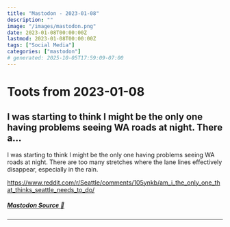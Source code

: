 ```yaml
---
title: "Mastodon - 2023-01-08"
description: ""
image: "/images/mastodon.png"
date: 2023-01-08T00:00:00Z
lastmod: 2023-01-08T00:00:00Z
tags: ["Social Media"]
categories: ["mastodon"]
# generated: 2025-10-05T17:59:09-07:00
---
```


# Toots from 2023-01-08

## I was starting to think I might be the only one having problems seeing WA roads at night. There a...

I was starting to think I might be the only one having problems seeing WA roads at night. There are too many stretches where the lane lines effectively disappear, especially in the rain.

<https://www.reddit.com/r/Seattle/comments/105ynkb/am_i_the_only_one_that_thinks_seattle_needs_to_do/>

##### [Mastodon Source 🐘](https://hachyderm.io/@mweagle/109651394898086930)

---

